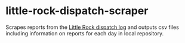 # little-rock-dispatch-scraper

Scrapes reports from the [Little Rock dispatch log](https://clrweb.littlerock.state.ar.us/pub/public_menu.php) and outputs csv files including information on reports for each day in local repository. 
